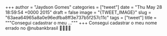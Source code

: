 
+++
author = "Jaydson Gomes"
categories = ["tweet"]
date = "Thu May 28 18:59:54 +0000 2015"
draft = false
image = "{TWEET_IMAGE}"
slug = "63aea64965a8a0e96edfba8ff3e737b5f257c11c"
tags = ["tweet"]
title = """Consegui cadastrar o meu ..."""
+++
Consegui cadastrar o meu nome errado no @nubankbrasil  👏👏👏👏
